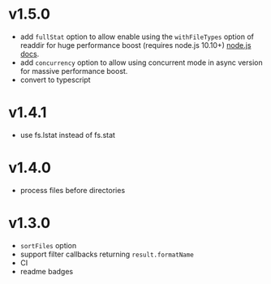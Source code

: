 # v1.5.0

- add `fullStat` option to allow enable using the `withFileTypes` option of readdir for huge performance boost (requires node.js 10.10+) [node.js docs](https://nodejs.org/api/fs.html#fsreaddirpath-options-callback).
- add `concurrency` option to allow using concurrent mode in async version for massive performance boost.
- convert to typescript

# v1.4.1

- use fs.lstat instead of fs.stat

# v1.4.0

- process files before directories

# v1.3.0

- `sortFiles` option
- support filter callbacks returning `result.formatName`
- CI
- readme badges
